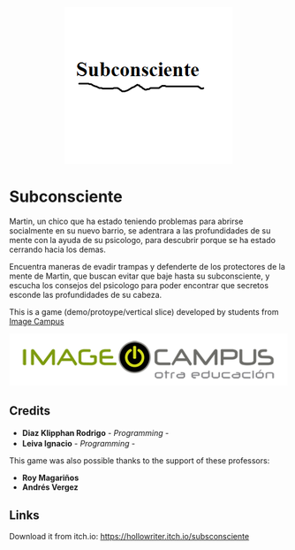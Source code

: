 <p align="center">
<img src="logo.png" alt="Subconsciente"/>
</p>

# Subconsciente

Martin, un chico que ha estado teniendo problemas para abrirse socialmente en su nuevo barrio, se adentrara
a las profundidades de su mente con la ayuda de su psicologo, para descubrir porque se ha estado cerrando hacia los demas. 

Encuentra maneras de evadir trampas y defenderte de los protectores de la mente de Martin, que buscan evitar que baje
hasta su subconsciente, y escucha los consejos del psicologo para poder encontrar que secretos esconde las profundidades
de su cabeza.

This is a game (demo/protoype/vertical slice) developed by students from <a href="https://www.imagecampus.edu.ar/">Image Campus</a>

<p align="center">
  <a href="https://www.imagecampus.edu.ar/">
    <img src="logo-image-campus.png" alt="Image Campus"/>
  </a> 
</p>


## Credits

- **Diaz Klipphan Rodrigo** - *Programming* - <a href="https://www.linkedin.com/in/rodrigo-diaz-klipphan-718605164/"><img height="16" width="16" src="https://unpkg.com/simple-icons@latest/icons/linkedin.svg" /></a><a href="https://github.com/Hollowriter"><img height="16" width="16" src="https://unpkg.com/simple-icons@latest/icons/github.svg" /></a><a href="https://bitbucket.org/Hollowriter/"><img height="16" width="16" src="https://unpkg.com/simple-icons@latest/icons/bitbucket.svg" /></a><a href="https://hollowriter.itch.io/"><img height="16" width="16" src="https://unpkg.com/simple-icons@latest/icons/itch.io.svg"></a>
- **Leiva Ignacio** - *Programming* - <a href="https://www.linkedin.com/in/ignacio-leiva-game-developer-b5aab8168/"><img height="16" width="16" src="https://unpkg.com/simple-icons@latest/icons/linkedin.svg" /></a> <a href = "https://github.com/Tatol10"><img height="16" width="16" src="https://unpkg.com/simple-icons@latest/icons/github.svg" /></a> <a href = "https://bitbucket.org/%7B1e2b1242-559b-472a-a887-4e3a9c6521b3%7D/"><img height="16" width="16" src="https://unpkg.com/simple-icons@latest/icons/bitbucket.svg"></a><a href = "https://ignacioleiva.itch.io/"><img height="16" width="16" src="https://unpkg.com/simple-icons@latest/icons/itchi.io.svg"></a>

This game was also possible thanks to the support of these professors:

- **Roy Magariños**
- **Andrés Vergez**

## Links

Download it from itch.io: https://hollowriter.itch.io/subsconsciente
